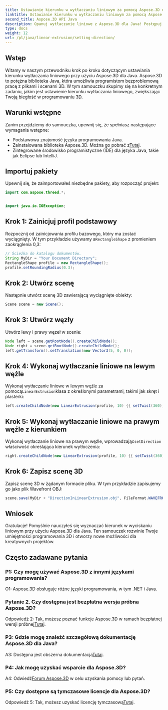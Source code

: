 ```yaml
---
title: Ustawianie kierunku w wytłaczaniu liniowym za pomocą Aspose.3D dla Java
linktitle: Ustawianie kierunku w wytłaczaniu liniowym za pomocą Aspose.3D dla Java
second_title: Aspose.3D API Java
description: Opanuj wytłaczanie liniowe z Aspose.3D dla Java! Postępuj zgodnie z naszym przewodnikiem, aby uzyskać płynne programowanie 3D. Pobierz teraz i ciesz się wciągającymi wrażeniami.
type: docs
weight: 12
url: /pl/java/linear-extrusion/setting-direction/
---
```

## Wstęp

Witamy w naszym przewodniku krok po kroku dotyczącym ustawiania kierunku wytłaczania liniowego przy użyciu Aspose.3D dla Java. Aspose.3D to potężna biblioteka Java, która umożliwia programistom bezproblemową pracę z plikami i scenami 3D. W tym samouczku skupimy się na konkretnym zadaniu, jakim jest ustawienie kierunku wytłaczania liniowego, zwiększając Twoją biegłość w programowaniu 3D.

## Warunki wstępne

Zanim przejdziemy do samouczka, upewnij się, że spełniasz następujące wymagania wstępne:

- Podstawowa znajomość języka programowania Java.
-  Zainstalowana biblioteka Aspose.3D. Można go pobrać z[Tutaj](https://releases.aspose.com/3d/java/).
- Zintegrowane środowisko programistyczne (IDE) dla języka Java, takie jak Eclipse lub IntelliJ.

## Importuj pakiety

Upewnij się, że zaimportowałeś niezbędne pakiety, aby rozpocząć projekt:

```java
import com.aspose.threed.*;


import java.io.IOException;
```

## Krok 1: Zainicjuj profil podstawowy

 Rozpocznij od zainicjowania profilu bazowego, który ma zostać wyciągnięty. W tym przykładzie używamy a`RectangleShape` z promieniem zaokrąglenia 0,3:

```java
// Ścieżka do katalogu dokumentów.
String MyDir = "Your Document Directory";
RectangleShape profile = new RectangleShape();
profile.setRoundingRadius(0.3);
```

## Krok 2: Utwórz scenę

Następnie utwórz scenę 3D zawierającą wyciągnięte obiekty:

```java
Scene scene = new Scene();
```

## Krok 3: Utwórz węzły

Utwórz lewy i prawy węzeł w scenie:

```java
Node left = scene.getRootNode().createChildNode();
Node right = scene.getRootNode().createChildNode();
left.getTransform().setTranslation(new Vector3(5, 0, 0));
```

## Krok 4: Wykonaj wytłaczanie liniowe na lewym węźle

 Wykonaj wytłaczanie liniowe w lewym węźle za pomocą`LinearExtrusion`klasa z określonymi parametrami, takimi jak skręt i plasterki:

```java
left.createChildNode(new LinearExtrusion(profile, 10) {{ setTwist(360); setSlices(100); }});
```

## Krok 5: Wykonaj wytłaczanie liniowe na prawym węźle z kierunkiem

 Wykonaj wytłaczanie liniowe na prawym węźle, wprowadzając`setDirection` właściwość określająca kierunek wytłoczenia:

```java
right.createChildNode(new LinearExtrusion(profile, 10) {{ setTwist(360); setSlices(100); setDirection(new Vector3(0.3, 0.2, 1));}});
```

## Krok 6: Zapisz scenę 3D

Zapisz scenę 3D w żądanym formacie pliku. W tym przykładzie zapisujemy go jako plik Wavefront OBJ:

```java
scene.save(MyDir + "DirectionInLinearExtrusion.obj", FileFormat.WAVEFRONTOBJ);
```

## Wniosek

Gratulacje! Pomyślnie nauczyłeś się wyznaczać kierunek w wyciskaniu liniowym przy użyciu Aspose.3D dla Java. Ten samouczek rozwinie Twoje umiejętności programowania 3D i otworzy nowe możliwości dla kreatywnych projektów.

## Często zadawane pytania

### P1: Czy mogę używać Aspose.3D z innymi językami programowania?

O1: Aspose.3D obsługuje różne języki programowania, w tym .NET i Java.

### Pytanie 2. Czy dostępna jest bezpłatna wersja próbna Aspose.3D?

 Odpowiedź 2: Tak, możesz poznać funkcje Aspose.3D w ramach bezpłatnej wersji próbnej[Tutaj](https://releases.aspose.com/).

### P3: Gdzie mogę znaleźć szczegółową dokumentację Aspose.3D dla Java?

 A3: Dostępna jest obszerna dokumentacja[Tutaj](https://reference.aspose.com/3d/java/).

### P4: Jak mogę uzyskać wsparcie dla Aspose.3D?

 A4: Odwiedź[Forum Aspose.3D](https://forum.aspose.com/c/3d/18) w celu uzyskania pomocy lub pytań.

### P5: Czy dostępne są tymczasowe licencje dla Aspose.3D?

 Odpowiedź 5: Tak, możesz uzyskać licencję tymczasową[Tutaj](https://purchase.aspose.com/temporary-license/).